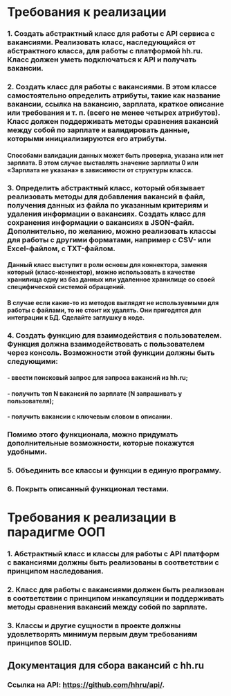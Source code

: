 # Требования к реализации

### 1. Создать абстрактный класс для работы с API сервиса с вакансиями. Реализовать класс, наследующийся от абстрактного класса, для работы с платформой hh.ru. Класс должен уметь подключаться к API и получать вакансии.


### 2. Создать класс для работы с вакансиями. В этом классе самостоятельно определить атрибуты, такие как название вакансии, ссылка на вакансию, зарплата, краткое описание или требования и т. п. (всего не менее четырех атрибутов). Класс должен поддерживать методы сравнения вакансий между собой по зарплате и валидировать данные, которыми инициализируются его атрибуты.

#### Способами валидации данных может быть проверка, указана или нет зарплата. В этом случае выставлять значение зарплаты 0 или «Зарплата не указана» в зависимости от структуры класса.

### 3. Определить абстрактный класс, который обязывает реализовать методы для добавления вакансий в файл, получения данных из файла по указанным критериям и удаления информации о вакансиях. Создать класс для сохранения информации о вакансиях в JSON-файл. Дополнительно, по желанию, можно реализовать классы для работы с другими форматами, например с CSV- или Excel-файлом, с TXT-файлом.
#### Данный класс выступит в роли основы для коннектора, заменяя который (класс-коннектор), можно использовать в качестве хранилища одну из баз данных или удаленное хранилище со своей специфической системой обращений.

#### В случае если какие-то из методов выглядят не используемыми для работы с файлами, то не стоит их удалять. Они пригодятся для интеграции к БД. Сделайте заглушку в коде.

### 4. Создать функцию для взаимодействия с пользователем. Функция должна взаимодействовать с пользователем через консоль. Возможности этой функции должны быть следующими:
#### - ввести поисковый запрос для запроса вакансий из hh.ru;
#### - получить топ N вакансий по зарплате (N запрашивать у пользователя);
#### - получить вакансии с ключевым словом в описании.
### Помимо этого функционала, можно придумать дополнительные возможности, которые покажутся удобными.


### 5. Объединить все классы и функции в единую программу.


### 6. Покрыть описанный функционал тестами.

# Требования к реализации в парадигме ООП

### 1. Абстрактный класс и классы для работы с API платформ с вакансиями должны быть реализованы в соответствии с принципом наследования.


### 2. Класс для работы с вакансиями должен быть реализован в соответствии с принципом инкапсуляции и поддерживать методы сравнения вакансий между собой по зарплате.


### 3. Классы и другие сущности в проекте должны удовлетворять минимум первым двум требованиям принципов SOLID.

## Документация для сбора вакансий с hh.ru
### Ссылка на API: https://github.com/hhru/api/.